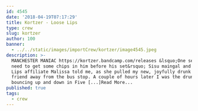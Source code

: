 ```yaml
---
id: 4545
date: '2018-04-19T07:17:29'
title: Kortzer - Loose Lips
type: crew
slug: kortzer
author: 100
banner:
  - ../../static/images/importCrew/kortzer/image4545.jpeg
description: >-
  MANCHESTER MANIAC https://kortzer.bandcamp.com/releases &lsquo;One sec, we
  need to get some chips in him before his set&rsquo; Sisu maingal and Loose
  Lips affiliate Malissa told me, as she pulled my new, joyfully drunk Mancunian
  friend away from the bus stop. A couple of hours later I was the drunk one,
  bouncing up and down in Five [...]Read More...
published: true
tags:
  - crew
---
```

